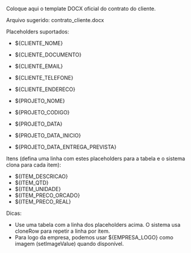 Coloque aqui o template DOCX oficial do contrato do cliente.

Arquivo sugerido: contrato_cliente.docx

Placeholders suportados:
- ${CLIENTE_NOME}
- ${CLIENTE_DOCUMENTO}
- ${CLIENTE_EMAIL}
- ${CLIENTE_TELEFONE}
- ${CLIENTE_ENDERECO}

- ${PROJETO_NOME}
- ${PROJETO_CODIGO}
- ${PROJETO_DATA}
- ${PROJETO_DATA_INICIO}
- ${PROJETO_DATA_ENTREGA_PREVISTA}

Itens (defina uma linha com estes placeholders para a tabela e o sistema clona para cada item):
- ${ITEM_DESCRICAO}
- ${ITEM_QTD}
- ${ITEM_UNIDADE}
- ${ITEM_PRECO_ORCADO}
- ${ITEM_PRECO_REAL}

Dicas:
- Use uma tabela com a linha dos placeholders acima. O sistema usa cloneRow para repetir a linha por item.
- Para logo da empresa, podemos usar ${EMPRESA_LOGO} como imagem (setImageValue) quando disponível.
